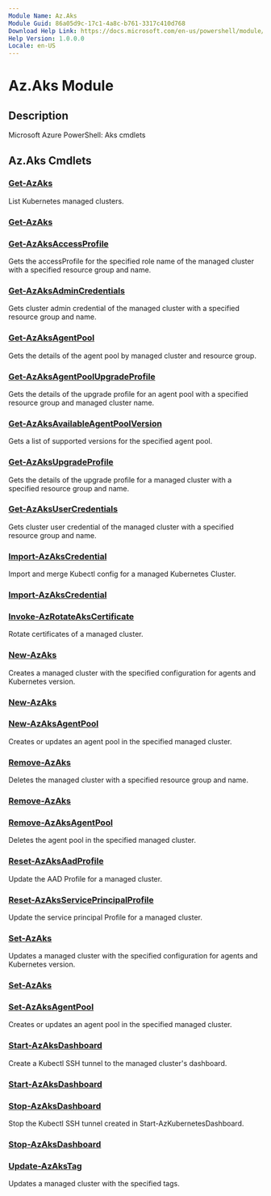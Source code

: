```yaml
---
Module Name: Az.Aks
Module Guid: 86a05d9c-17c1-4a8c-b761-3317c410d768
Download Help Link: https://docs.microsoft.com/en-us/powershell/module/az.aks
Help Version: 1.0.0.0
Locale: en-US
---
```


# Az.Aks Module
## Description
Microsoft Azure PowerShell: Aks cmdlets

## Az.Aks Cmdlets
### [Get-AzAks](Get-AzAks.md)
List Kubernetes managed clusters.

### [Get-AzAks](Get-AzAks.md)


### [Get-AzAksAccessProfile](Get-AzAksAccessProfile.md)
Gets the accessProfile for the specified role name of the managed cluster with a specified resource group and name.

### [Get-AzAksAdminCredentials](Get-AzAksAdminCredentials.md)
Gets cluster admin credential of the managed cluster with a specified resource group and name.

### [Get-AzAksAgentPool](Get-AzAksAgentPool.md)
Gets the details of the agent pool by managed cluster and resource group.

### [Get-AzAksAgentPoolUpgradeProfile](Get-AzAksAgentPoolUpgradeProfile.md)
Gets the details of the upgrade profile for an agent pool with a specified resource group and managed cluster name.

### [Get-AzAksAvailableAgentPoolVersion](Get-AzAksAvailableAgentPoolVersion.md)
Gets a list of supported versions for the specified agent pool.

### [Get-AzAksUpgradeProfile](Get-AzAksUpgradeProfile.md)
Gets the details of the upgrade profile for a managed cluster with a specified resource group and name.

### [Get-AzAksUserCredentials](Get-AzAksUserCredentials.md)
Gets cluster user credential of the managed cluster with a specified resource group and name.

### [Import-AzAksCredential](Import-AzAksCredential.md)
Import and merge Kubectl config for a managed Kubernetes Cluster.

### [Import-AzAksCredential](Import-AzAksCredential.md)


### [Invoke-AzRotateAksCertificate](Invoke-AzRotateAksCertificate.md)
Rotate certificates of a managed cluster.

### [New-AzAks](New-AzAks.md)
Creates a managed cluster with the specified configuration for agents and Kubernetes version.

### [New-AzAks](New-AzAks.md)


### [New-AzAksAgentPool](New-AzAksAgentPool.md)
Creates or updates an agent pool in the specified managed cluster.

### [Remove-AzAks](Remove-AzAks.md)
Deletes the managed cluster with a specified resource group and name.

### [Remove-AzAks](Remove-AzAks.md)


### [Remove-AzAksAgentPool](Remove-AzAksAgentPool.md)
Deletes the agent pool in the specified managed cluster.

### [Reset-AzAksAadProfile](Reset-AzAksAadProfile.md)
Update the AAD Profile for a managed cluster.

### [Reset-AzAksServicePrincipalProfile](Reset-AzAksServicePrincipalProfile.md)
Update the service principal Profile for a managed cluster.

### [Set-AzAks](Set-AzAks.md)
Updates a managed cluster with the specified configuration for agents and Kubernetes version.

### [Set-AzAks](Set-AzAks.md)


### [Set-AzAksAgentPool](Set-AzAksAgentPool.md)
Creates or updates an agent pool in the specified managed cluster.

### [Start-AzAksDashboard](Start-AzAksDashboard.md)
Create a Kubectl SSH tunnel to the managed cluster's dashboard.

### [Start-AzAksDashboard](Start-AzAksDashboard.md)


### [Stop-AzAksDashboard](Stop-AzAksDashboard.md)
Stop the Kubectl SSH tunnel created in Start-AzKubernetesDashboard.

### [Stop-AzAksDashboard](Stop-AzAksDashboard.md)


### [Update-AzAksTag](Update-AzAksTag.md)
Updates a managed cluster with the specified tags.

